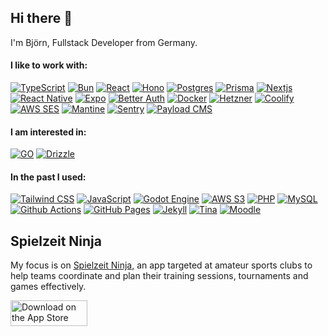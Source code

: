 <h2>Hi there 👋</h2>
<p>I'm Björn, Fullstack Developer from Germany.</p>

<h4>I like to work with:</h5>
<p>
  <a target="_blank" href="https://www.typescriptlang.org/"><img alt="TypeScript" src="https://img.shields.io/badge/-TypeScript-007ACC?style=flat&logo=typescript&logoColor=white" /></a>
  <a target="_blank" href="https://bun.sh/"><img alt="Bun" src="https://img.shields.io/badge/-Bun-000000?style=flat&logo=bun&logoColor=white" /></a>
  <a target="_blank" href="https://react.dev/"><img alt="React" src="https://img.shields.io/badge/-React-45b8d8?style=flat&logo=react&logoColor=white" /></a>
  <a target="_blank" href="https://hono.dev/"><img alt="Hono" src="https://img.shields.io/badge/-Hono-E36002?style=flat&logo=hono&logoColor=white" /></a>
  <a target="_blank" href="https://www.postgresql.org/"><img alt="Postgres" src="https://img.shields.io/badge/-Postgres-4169E1?style=flat&logo=postgresql&logoColor=white" /></a>
  <a target="_blank" href="https://www.prisma.io/"><img alt="Prisma" src="https://img.shields.io/badge/-Prisma-2D3748?style=flat&logo=prisma&logoColor=white" /></a>
  <a target="_blank" href="https://nextjs.org/"><img alt="Nextjs" src="https://img.shields.io/badge/-Nextjs-000000?style=flat&logo=next.js&logoColor=white" /></a>
  <a target="_blank" href="https://reactnative.dev/"><img alt="React Native" src="https://img.shields.io/badge/-React%20Native-61DAFB?style=flat&logo=react&logoColor=black" /></a>
  <a target="_blank" href="https://expo.dev/"><img alt="Expo" src="https://img.shields.io/badge/-Expo-4630EB?style=flat&logo=expo&logoColor=white" /></a>
  <a target="_blank" href="https://better-auth.com/"><img alt="Better Auth" src="https://img.shields.io/badge/-Better%20Auth-000000?style=flat&logo=betterauth&logoColor=white" /></a>
  <a target="_blank" href="https://www.docker.com/"><img alt="Docker" src="https://img.shields.io/badge/-Docker-46a2f1?style=flat&logo=docker&logoColor=white" /></a>
  <a target="_blank" href="https://www.hetzner.com/"><img alt="Hetzner" src="https://img.shields.io/badge/-Hetzner-D50C2D?style=flat&logo=hetzner&logoColor=white" /></a>
  <a target="_blank" href="https://coolify.io/"><img alt="Coolify" src="https://img.shields.io/badge/-Coolify-8C52FF?style=flat&logo=coolify&logoColor=white" /></a>
  <a target="_blank" href="https://aws.amazon.com/ses/"><img alt="AWS SES" src="https://img.shields.io/badge/-AWS%20SES-DD344C?style=flat&logo=amazonsimpleemailservice&logoColor=white" /></a>
  <a target="_blank" href="https://mantine.dev/"><img alt="Mantine" src="https://img.shields.io/badge/-Mantine-339AF0?style=flat&logo=mantine&logoColor=white" /></a>
  <a target="_blank" href="http://sentry.io/"><img alt="Sentry" src="https://img.shields.io/badge/-Sentry-6A5FC1?style=flat&logo=sentry&logoColor=white" /></a>
  <a target="_blank" href="https://payloadcms.com/"><img alt="Payload CMS" src="https://img.shields.io/badge/-Payload%20CMS-000000?style=flat&logo=payloadcms&logoColor=white" /></a>
</p>

<h4>I am interested in:</h5>
<p>
  <a target="_blank" href="https://go.dev/"><img alt="GO" src="https://img.shields.io/badge/-GO-00ADD8?style=flat&logo=go&logoColor=white" /></a>
  <a target="_blank" href="https://orm.drizzle.team/"><img alt="Drizzle" src="https://img.shields.io/badge/-Drizzle-C5F74F?style=flat&logo=drizzle&logoColor=black" /></a>
</p>

<h4>In the past I used:</h5>
<p>
  <a target="_blank" href="https://tailwindcss.com/"><img alt="Tailwind CSS" src="https://img.shields.io/badge/-Tailwind-06B6D4?style=flat&logo=tailwindcss&logoColor=white" /></a>
  <a target="_blank" href="https://www.javascript.com/"><img alt="JavaScript" src="https://img.shields.io/badge/-JavaScript-F7DF1E?style=flat&logo=javascript&logoColor=black" /></a>
  <a target="_blank" href="https://godotengine.org/"><img alt="Godot Engine" src="https://img.shields.io/badge/-Godot%20Engine-478CBF?style=flat&logo=godotengine&logoColor=white" /></a>
  <a target="_blank" href="https://aws.amazon.com/s3/"><img alt="AWS S3" src="https://img.shields.io/badge/-AWS%20S3-569A31?style=flat&logo=amazons3&logoColor=white" /></a>
  <a target="_blank" href="https://www.php.net/"><img alt="PHP" src="https://img.shields.io/badge/-PHP-777BB4?style=flat&logo=php&logoColor=white" /></a>
  <a target="_blank" href="https://www.mysql.com/"><img alt="MySQL" src="https://img.shields.io/badge/-MySQL-4479A1?style=flat&logo=mysql&logoColor=white" /></a>
  <a target="_blank" href="https://github.com/features/actions"><img alt="Github Actions" src="https://img.shields.io/badge/-Github_Actions-2088FF?style=flat&logo=github-actions&logoColor=white" /></a>
  <a target="_blank" href="https://pages.github.com/"><img alt="GitHub Pages" src="https://img.shields.io/badge/-Github%20Pages-222222?style=flat&logo=githubpages&logoColor=white" /></a>
  <a target="_blank" href="https://jekyllrb.com/"><img alt="Jekyll" src="https://img.shields.io/badge/-Jekyll-CC0000?style=flat&logo=jekyll&logoColor=white" /></a>
  <a target="_blank" href="https://tina.io/"><img alt="Tina" src="https://img.shields.io/badge/-Tina-EC4815?style=flat&logo=tina&logoColor=white" /></a>
  <a target="_blank" href="https://moodle.org/"><img alt="Moodle" src="https://img.shields.io/badge/-Moodle-F98012?style=flat&logo=moodle&logoColor=white" /></a>
</p>

<h2>Spielzeit Ninja</h2>
<p>My focus is on <a target="_blank" href="https://spielzeit.ninja">Spielzeit Ninja,</a> an app targeted at amateur sports clubs to help teams coordinate and plan their training sessions, tournaments and games effectively.</p>
<p><a href="https://apps.apple.com/de/app/spielzeit-ninja/id6742789725">
<img src="https://toolbox.marketingtools.apple.com/api/v2/badges/download-on-the-app-store/black/en-us?releaseDate=1744588800" alt="Download on the App Store" style="width: 123px; height: 41px; vertical-align: middle; object-fit: contain;" />
</a></p>
    
